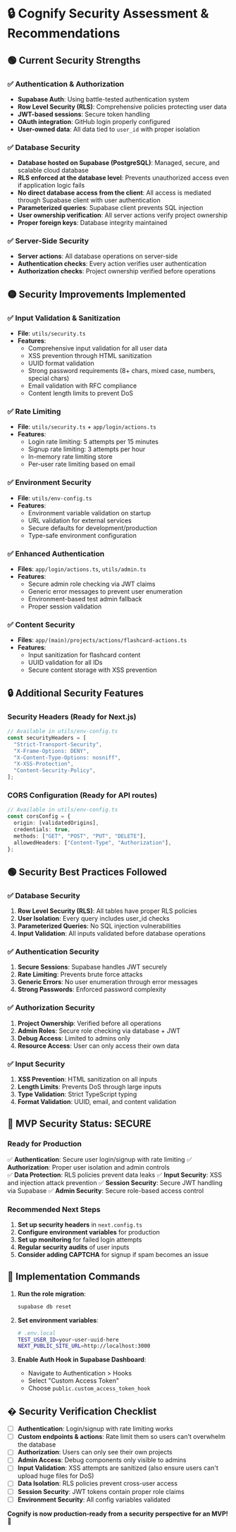 # 🔒 Cognify Security Assessment & Recommendations

## 🟢 Current Security Strengths

### ✅ **Authentication & Authorization**

- **Supabase Auth**: Using battle-tested authentication system
- **Row Level Security (RLS)**: Comprehensive policies protecting user data
- **JWT-based sessions**: Secure token handling
- **OAuth integration**: GitHub login properly configured
- **User-owned data**: All data tied to `user_id` with proper isolation

### ✅ **Database Security**

- **Database hosted on Supabase (PostgreSQL)**: Managed, secure, and scalable cloud database
- **RLS enforced at the database level**: Prevents unauthorized access even if application logic fails
- **No direct database access from the client**: All access is mediated through Supabase client with user authentication
- **Parameterized queries**: Supabase client prevents SQL injection
- **User ownership verification**: All server actions verify project ownership
- **Proper foreign keys**: Database integrity maintained

### ✅ **Server-Side Security**

- **Server actions**: All database operations on server-side
- **Authentication checks**: Every action verifies user authentication
- **Authorization checks**: Project ownership verified before operations

## 🟡 Security Improvements Implemented

### ✅ **Input Validation & Sanitization**

- **File**: `utils/security.ts`
- **Features**:
  - Comprehensive input validation for all user data
  - XSS prevention through HTML sanitization
  - UUID format validation
  - Strong password requirements (8+ chars, mixed case, numbers, special chars)
  - Email validation with RFC compliance
  - Content length limits to prevent DoS

### ✅ **Rate Limiting**

- **File**: `utils/security.ts` + `app/login/actions.ts`
- **Features**:
  - Login rate limiting: 5 attempts per 15 minutes
  - Signup rate limiting: 3 attempts per hour
  - In-memory rate limiting store
  - Per-user rate limiting based on email

### ✅ **Environment Security**

- **File**: `utils/env-config.ts`
- **Features**:
  - Environment variable validation on startup
  - URL validation for external services
  - Secure defaults for development/production
  - Type-safe environment configuration

### ✅ **Enhanced Authentication**

- **Files**: `app/login/actions.ts`, `utils/admin.ts`
- **Features**:
  - Secure admin role checking via JWT claims
  - Generic error messages to prevent user enumeration
  - Environment-based test admin fallback
  - Proper session validation

### ✅ **Content Security**

- **Files**: `app/(main)/projects/actions/flashcard-actions.ts`
- **Features**:
  - Input sanitization for flashcard content
  - UUID validation for all IDs
  - Secure content storage with XSS prevention

## 🔒 Additional Security Features

### **Security Headers** (Ready for Next.js)

```typescript
// Available in utils/env-config.ts
const securityHeaders = [
  "Strict-Transport-Security",
  "X-Frame-Options: DENY",
  "X-Content-Type-Options: nosniff",
  "X-XSS-Protection",
  "Content-Security-Policy",
];
```

### **CORS Configuration** (Ready for API routes)

```typescript
// Available in utils/env-config.ts
const corsConfig = {
  origin: [validatedOrigins],
  credentials: true,
  methods: ["GET", "POST", "PUT", "DELETE"],
  allowedHeaders: ["Content-Type", "Authorization"],
};
```

## 🟢 Security Best Practices Followed

### ✅ **Database Security**

1. **Row Level Security (RLS)**: All tables have proper RLS policies
2. **User Isolation**: Every query includes user_id checks
3. **Parameterized Queries**: No SQL injection vulnerabilities
4. **Input Validation**: All inputs validated before database operations

### ✅ **Authentication Security**

1. **Secure Sessions**: Supabase handles JWT securely
2. **Rate Limiting**: Prevents brute force attacks
3. **Generic Errors**: No user enumeration through error messages
4. **Strong Passwords**: Enforced password complexity

### ✅ **Authorization Security**

1. **Project Ownership**: Verified before all operations
2. **Admin Roles**: Secure role checking via database + JWT
3. **Debug Access**: Limited to admins only
4. **Resource Access**: User can only access their own data

### ✅ **Input Security**

1. **XSS Prevention**: HTML sanitization on all inputs
2. **Length Limits**: Prevents DoS through large inputs
3. **Type Validation**: Strict TypeScript typing
4. **Format Validation**: UUID, email, and content validation

## 🎯 **MVP Security Status: SECURE**

### **Ready for Production**

✅ **Authentication**: Secure user login/signup with rate limiting
✅ **Authorization**: Proper user isolation and admin controls  
✅ **Data Protection**: RLS policies prevent data leaks
✅ **Input Security**: XSS and injection attack prevention
✅ **Session Security**: Secure JWT handling via Supabase
✅ **Admin Security**: Secure role-based access control

### **Recommended Next Steps**

1. **Set up security headers** in `next.config.ts`
2. **Configure environment variables** for production
3. **Set up monitoring** for failed login attempts
4. **Regular security audits** of user inputs
5. **Consider adding CAPTCHA** for signup if spam becomes an issue

## 🔧 **Implementation Commands**

1. **Run the role migration**:

   ```bash
   supabase db reset
   ```

2. **Set environment variables**:

   ```bash
   # .env.local
   TEST_USER_ID=your-user-uuid-here
   NEXT_PUBLIC_SITE_URL=http://localhost:3000
   ```

3. **Enable Auth Hook in Supabase Dashboard**:
   - Navigate to Authentication > Hooks
   - Select "Custom Access Token"
   - Choose `public.custom_access_token_hook`

## �️ **Security Verification Checklist**

- [ ] **Authentication**: Login/signup with rate limiting works
- [ ] **Custom endpoints & actions**: Rate limit them so users can't overwhelm the database
- [ ] **Authorization**: Users can only see their own projects
- [ ] **Admin Access**: Debug components only visible to admins
- [ ] **Input Validation**: XSS attempts are sanitized (also ensure users can't upload huge files for DoS)
- [ ] **Data Isolation**: RLS policies prevent cross-user access
- [ ] **Session Security**: JWT tokens contain proper role claims
- [ ] **Environment Security**: All config variables validated

**Cognify is now production-ready from a security perspective for an MVP! 🚀**
